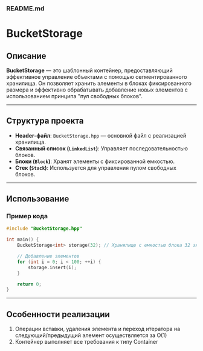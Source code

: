 ### README.md

# BucketStorage

## Описание

**BucketStorage** — это шаблонный контейнер, предоставляющий эффективное управление объектами с помощью сегментированного хранилища. Он позволяет хранить элементы в блоках фиксированного размера и эффективно обрабатывать добавление новых элементов с использованием принципа "пул свободных блоков".

---

## Структура проекта

- **Header-файл**: `BucketStorage.hpp` — основной файл с реализацией хранилища.
- **Связанный список (`LinkedList`)**: Управляет последовательностью блоков.
- **Блоки (`Block`)**: Хранят элементы с фиксированной емкостью.
- **Стек (`Stack`)**: Используется для управления пулом свободных блоков.

---

## Использование

### Пример кода

```cpp
#include "BucketStorage.hpp"

int main() {
    BucketStorage<int> storage(32); // Хранилище с емкостью блока 32 элемента.

    // Добавление элементов
    for (int i = 0; i < 100; ++i) {
        storage.insert(i);
    }

    return 0;
}
```
---

## Особенности реализации

1. Операции вставки, удаления элемента и переход итератора на следующий/предыдущий элемент осуществляется за O(1)
2. Контейнер выполняет все требования к типу Container


